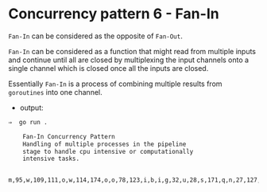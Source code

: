 # Concurrency pattern 6 - Fan-In

`Fan-In` can be considered as the opposite of `Fan-Out`.

`Fan-In` can be considered as a function that might read from multiple inputs and continue until all are closed by multiplexing the input channels onto a single channel which is closed once all the inputs are closed.

Essentially `Fan-In` is a process of combining multiple results from `goroutines` into one channel.

- output:

```bash
⇒  go run .

	Fan-In Concurrency Pattern
	Handling of multiple processes in the pipeline
	stage to handle cpu intensive or computationally
	intensive tasks.


m,95,w,109,111,o,w,114,174,o,o,78,123,i,b,i,g,32,u,28,s,171,q,n,27,127,o,153,t,31,s,145,k,64,z,i,156,x,78,94,t,y,58,40,n,21,a,x,171,200,a,33,v,c,94,r,80,o,50,j,s,41,174,f,n,24,g,87,b,43,k,103,y,8,l,i,146,g,194,b,165,r,m,x,84,79,v,f,113,38,s,o,134,91,f,z,59,65,g,37,b,12,y,136,b,x,p,y,83,p,9,u,y,122,102,p,56,
```